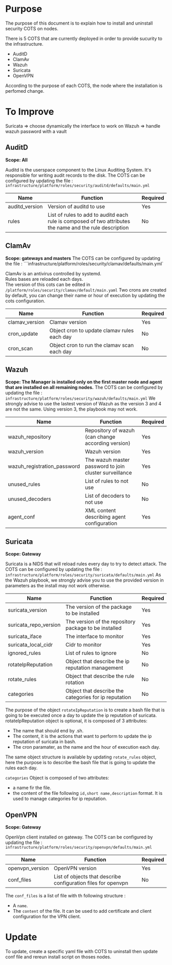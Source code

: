 # Purpose
The purpose of this document is to explain how to install and uninstall 
security COTS on nodes.

There is 5 COTS that are currently deployed in order to provide sucurity to the 
infrastructure. 

- AuditD
- ClamAv
- Wazuh
- Suricata
- OpenVPN

According to the purpose of each COTS, the node where the installation is perfomed change.

# To Improve
Suricata => choose dynamically the interface to work on 
Wazuh => handle wazuh password with a vault 

## AuditD
**Scope: All**

Auditd is the userspace component to the Linux Auditing System. It's responsible for writing audit records to the disk.
The COTS can be configured by updating the file : ```infrastructure/platform/roles/security/auditd/defaults/main.yml```

| Name | Function | Required |
|------|----------|----------|
|  auditd_version    |    Version of auditd to use      |   Yes   |
|  rules   |   List of rules to add to auditd each rule is composed of two attributes the name and the rule description      |     No     |


## ClamAv
**Scope: gateways and masters**
The COTS can be configured by updating the file : ```infrastructure/platform/roles/security/clamav/defaults/main.yml`

ClamAv is an antivirus controlled by systemd.  
Rules bases are reloaded each days.  
The version of this cots can be edited in ```/platform/roles/security/clamav/default/main.yaml```
Two crons are created by default, you can change their name or hour of execution by updating the cots configuration.

| Name | Function | Required |
|------|----------|----------|
|  clamav_version   | Clamav version  |    Yes      |     
|  cron_update |  Object cron to update clamav rules each day | No  |
|  cron_scan |  Object cron to run the clamav scan each day | No  |

## Wazuh
**Scope: The Manager is installed only on the first master node and agent that are installed on all remaining nodes.** 
The COTS can be configured by updating the file : ```infrastructure/platform/roles/security/wazuh/defaults/main.yml```
We strongly advise to use the lastest version of Wazuh as the version 3 and 4 are not the same. Using version 3, the playbook may not work.

| Name | Function | Required |
|------|----------|----------|
| wazuh_repository    |    Repository of wazuh (can change according version)     |   Yes   |
| wazuh_version   | Wazuh version  |    Yes      |     
| wazuh_registration_password  |  The wazuh master password to join cluster surveillance  |  Yes |
| unused_rules  |  List of rules to not use  |  No |
| unused_decoders  |  List of decoders to not use  |  No |
| agent_conf  |  XML content describing agent configuration  |  Yes |


## Suricata
**Scope: Gateway**

Suricata is a NIDS that will reload rules every day to try to detect attack. 
The COTS can be configured by updating the file : ```infrastructure/platform/roles/security/suricata/defaults/main.yml```
As the Wazuh playbook, we strongly advise you to use the provided version in parameters as the install may not work otherwise.

| Name | Function | Required |
|------|----------|----------|
| suricata_version    |  The version of the package to be installed  |   Yes   |
| suricata_repo_version   | The version of the repository package to be installed  |    Yes      |     
| suricata_iface  |  The interface to monitor  |  Yes |
| suricata_local_cidr  |  Cidr to monitor  |  Yes |
| ignored_rules  |  List of rules to ignore  |  No |
| rotateIpReputation  |  Object that describe the ip reputation management  |  No |
| rotate_rules  |  Object that describe the rule rotation  |  No |
| categories | Object that describe the categories for ip reputation | No |

The purpose of the object `rotateIpReputation` is to create a bash file that is going to be executed once a day to update the ip reputation of suricata.
rotateIpReputation object is optional, it is composed of 3 attributes:
- The name that should end by .sh.
- The content, it is the actions that want to perform to update the ip reputation of suricata in bash.
- The cron paramater, as the name and the hour of execution each day.

The same object structure is available by updating `rotate_rules` object, here the purpose is to describe the bash file that is going to update the rules each day.

`categories` Object is composed of two attributes: 
- a name fir the file.
- the content of the file following `id,short name,description` format. 
It is used to manage categories for ip reputation. 

## OpenVPN 
**Scope: Gateway**

OpenVpn client installed on gateway.
The COTS can be configured by updating the file : ```infrastructure/platform/roles/security/openvpn/defaults/main.yml```

| Name | Function | Required |
|------|----------|----------|
| openvpn_version    |   OpenVPN version     |   Yes   |
| conf_files   | List of objects that describe configuration files for openvpn  |    No      |     

The `conf_files` is a list of file with th following structure : 
- A `name`.
- The `content` of the file. 
It can be used to add certificate and client configuration for the VPN client.

# Update
To update, create a specific yaml file with COTS to uninstall
then update conf file and rereun install script on thoses nodes. 